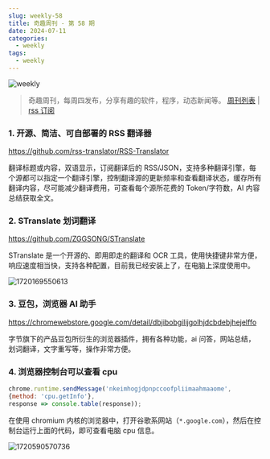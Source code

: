 ```yaml
---
slug: weekly-58
title: 奇趣周刊 - 第 58 期
date: 2024-07-11
categories:
  - weekly
tags:
  - weekly
---
```


![weekly](https://imgurl.zishu.me/weekly.webp)

> 奇趣周刊，每周四发布，分享有趣的软件，程序，动态新闻等。 [周刊列表](/categories/weekly/) | [rss 订阅](/categories/weekly/index.xml)

### 1. 开源、简洁、可自部署的 RSS 翻译器

https://github.com/rss-translator/RSS-Translator

翻译标题或内容，双语显示，订阅翻译后的 RSS/JSON，支持多种翻译引擎，每个源都可以指定一个翻译引擎，控制翻译源的更新频率和查看翻译状态，缓存所有翻译内容，尽可能减少翻译费用，可查看每个源所花费的 Token/字符数，AI 内容总结获取全文。

### 2. STranslate 划词翻译

https://github.com/ZGGSONG/STranslate

STranslate 是一个开源的、即用即走的翻译和 OCR 工具，使用快捷键非常方便，响应速度相当快，支持各种配置，目前我已经安装上了，在电脑上深度使用中。

![1720169550613](https://imgurl.zishu.me/2024/07/1720169550613.webp)

### 3. 豆包，浏览器 AI 助手

https://chromewebstore.google.com/detail/dbjibobgilijgolhjdcbdebjhejelffo

字节旗下的产品豆包所衍生的浏览器插件，拥有各种功能，ai 问答，网站总结，划词翻译，文字重写等，操作非常方便。

### 4. 浏览器控制台可以查看 cpu

```js
chrome.runtime.sendMessage('nkeimhogjdpnpccoofpliimaahmaaome',
{method: 'cpu.getInfo'},
response => console.table(response));
```

在使用 chromium 内核的浏览器中，打开谷歌系网站（`*.google.com`），然后在控制台运行上面的代码，即可查看电脑 cpu 信息。

![1720590570736](https://imgurl.zishu.me/2024/07/1720590570736.webp)
